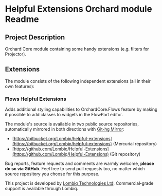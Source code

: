 # Helpful Extensions Orchard module Readme



## Project Description

Orchard Core module containing some handy extensions (e.g. filters for Projector).

## Extensions

The module consists of the following independent extensions (all in their own features):

### Flows Helpful Extensions

Adds additional styling capabilities to OrchardCore.Flows feature by making it possible to add classes to widgets in the FlowPart editor.

The module's source is available in two public source repositories, automatically mirrored in both directions with [Git-hg Mirror](https://githgmirror.com):

- [https://bitbucket.org/Lombiq/helpful-extensions](https://bitbucket.org/Lombiq/helpful-extensions) (Mercurial repository)
- [https://github.com/Lombiq/Helpful-Extensions](https://github.com/Lombiq/Helpful-Extensions) (Git repository)

Bug reports, feature requests and comments are warmly welcome, **please do so via GitHub**.
Feel free to send pull requests too, no matter which source repository you choose for this purpose.

This project is developed by [Lombiq Technologies Ltd](http://lombiq.com/). Commercial-grade support is available through Lombiq.